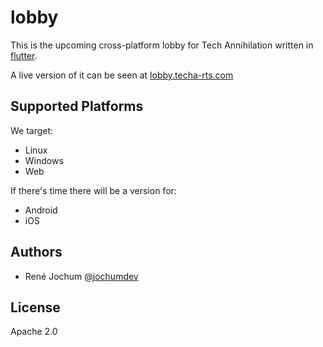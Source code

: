 # lobby

This is the upcoming cross-platform lobby for Tech Annihilation written in [flutter](https://flutter.dev/).

A live version of it can be seen at [lobby.techa-rts.com](https://lobby.techa-rts.com)

## Supported Platforms

We target:

- Linux
- Windows
- Web

If there's time there will be a version for:

- Android
- iOS

## Authors

- René Jochum [@jochumdev](https://github.com/jochumdev)

## License

Apache 2.0